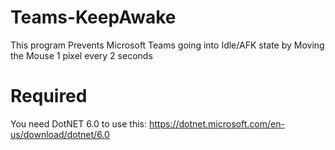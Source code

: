 # Teams-KeepAwake
This program Prevents Microsoft Teams going into Idle/AFK state by Moving the Mouse 1 pixel every 2 seconds

# Required
You need DotNET 6.0 to use this: https://dotnet.microsoft.com/en-us/download/dotnet/6.0
